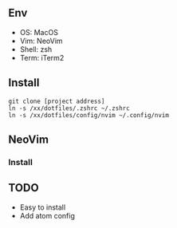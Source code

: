 Env
------
* OS: MacOS
* Vim: NeoVim
* Shell: zsh
* Term: iTerm2

Install
------
```
git clone [project address]
ln -s /xx/dotfiles/.zshrc ~/.zshrc
ln -s /xx/dotfiles/config/nvim ~/.config/nvim
```

NeoVim
-------
### Install




TODO
----
* Easy to install
* Add atom config
